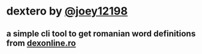 # dextero by [@joey12198](https://github.com/joey121982/)

## a simple cli tool to get romanian word definitions from [dexonline.ro](https://dexonline.ro/)